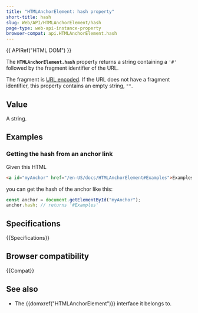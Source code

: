 ```yaml
---
title: "HTMLAnchorElement: hash property"
short-title: hash
slug: Web/API/HTMLAnchorElement/hash
page-type: web-api-instance-property
browser-compat: api.HTMLAnchorElement.hash
---
```


{{ APIRef("HTML DOM") }}

The
**`HTMLAnchorElement.hash`** property returns a
string containing a `'#'` followed by the fragment
identifier of the URL.

The fragment is [URL encoded](https://en.wikipedia.org/wiki/URL_encoding). If the URL does not
have a fragment identifier, this property contains an empty string, `""`.

## Value

A string.

## Examples

### Getting the hash from an anchor link

Given this HTML

```html
<a id="myAnchor" href="/en-US/docs/HTMLAnchorElement#Examples">Examples</a>
```

you can get the hash of the anchor like this:

```js
const anchor = document.getElementById("myAnchor");
anchor.hash; // returns '#Examples'
```

## Specifications

{{Specifications}}

## Browser compatibility

{{Compat}}

## See also

- The {{domxref("HTMLAnchorElement")}} interface it belongs to.
